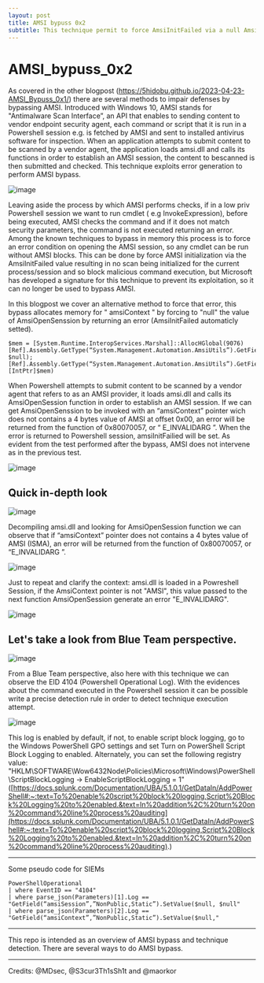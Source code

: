 ```yaml
---
layout: post
title: AMSI bypuss 0x2
subtitle: This technique permit to force AmsiInitFailed via a null AmsiContext pointer invoking AmsiOpenSession. How can we detect this kind of technique? keep reading.
---
```


>



# AMSI_bypuss_0x2

As covered in the other blogpost (https://5hidobu.github.io/2023-04-23-AMSI_Bypuss_0x1/) there are several methods to impair defenses by bypassing AMSI. Introduced with Windows 10, AMSI stands for "Antimalware Scan Interface”, an API that enables to sending content to vendor endpoint security agent, each command or script that it is run in a Powershell session e.g. is fetched by AMSI and sent to installed antivirus software for inspection.
When an application attempts to submit content to be scanned by a vendor agent, the application loads amsi.dll and calls its functions in order to establish an AMSI session, the content to bescanned is then submitted and checked.
This technique exploits error generation to perform AMSI bypass.

![image](https://github.com/user-attachments/assets/65c58023-ee91-477a-a813-7eb01429e8d2)

Leaving aside the process by which AMSI performs checks, if in a low priv Powershell session we want to run cmdlet ( e.g InvokeExpression), before being executed, AMSI checks the command and if it does not match security parameters, the command is not executed returning an error.
Among the known techniques to bypass in memory this process is to force an error condition on opening the AMSI session, so any cmdlet can be run without AMSI blocks. This can be done by force AMSI initialization via the AmsiInitFailed value resulting in no scan being initialized for the current process/session and so block malicious command execution, but Microsoft has developed a signature for this technique to prevent its exploitation, so it can no longer be used to bypass AMSI.

In this blogpost we cover an alternative method to force that error, this bypass allocates memory for " amsiContext " by forcing to "null" the value of AmsiOpenSenssion by returning an error (AmsiInitFailed automaticly setted).


```
$mem = [System.Runtime.InteropServices.Marshal]::AllocHGlobal(9076)[Ref].Assembly.GetType(“System.Management.Automation.AmsiUtils”).GetField(“amsiSession”,”NonPublic,Static”).SetValue($null, $null);[Ref].Assembly.GetType(“System.Management.Automation.AmsiUtils”).GetField(“amsiContext”,”NonPublic,Static”).SetValue($null, [IntPtr]$mem)
```

When Powershell attempts to submit content to be scanned by a vendor agent that refers to as an AMSI provider, it loads amsi.dll and calls its AmsiOpenSession function in order to establish an AMSI session. If we can get AmsiOpenSenssion to be invoked with an “amsiContext” pointer wich does not contains a 4 bytes value of AMSI at offset 0x00, an error will be returned from the function of 0x80070057, or “ E_INVALIDARG ”. When the error is returned to Powershell session, amsiInitFailied will be set. As evident from the test performed after the bypass, AMSI does not
intervene as in the previous test.


![image](https://github.com/user-attachments/assets/edddbf5a-e2d7-480c-b08d-ac9cc14aba1d)


## Quick in-depth look

![image](https://github.com/user-attachments/assets/463526fc-397e-40ac-8eb8-952ab882ed27)

Decompiling amsi.dll and looking for AmsiOpenSession function we can observe that if “amsiContext” pointer does not contains a 4 bytes value of AMSI (ISMA), an error will be returned from the function of 0x80070057, or “E_INVALIDARG ”. 

![image](https://github.com/user-attachments/assets/c4a1ded8-7793-4019-9ae3-946229fef25c)

Just to repeat and clarify the context: amsi.dll is loaded in a Powreshell Session, if the AmsiContext pointer is not "AMSI", this value passed to the next function AmsiOpenSession generate an error "E_INVALIDARG".


![image](https://github.com/user-attachments/assets/f9dfe6a1-3942-464d-aa6d-17163ab2cc1f)


## Let's take a look from **Blue Team** perspective.


![image](https://github.com/user-attachments/assets/a3035704-ef37-40f7-bd2b-04661f579708)


From a Blue Team perspective, also here with this technique we can observe the EID 4104 (Powershell Operational Log). 
With the evidences about the command executed in the Powershell session it can be possible write a precise detection rule in order to detect technique execution attempt.


![image](https://github.com/user-attachments/assets/80963121-128e-418e-84df-b9e5d60931f0)


This log is enabled by default, if not, to enable script block logging, go to the Windows PowerShell GPO settings and set Turn on PowerShell Script Block Logging to enabled. Alternately, you can set the following registry value: "HKLM\SOFTWARE\Wow6432Node\Policies\Microsoft\Windows\PowerShell\ScriptBlockLogging → EnableScriptBlockLogging = 1" ([https://docs.splunk.com/Documentation/UBA/5.1.0.1/GetDataIn/AddPowerShell#:~:text=To%20enable%20script%20block%20logging,Script%20Block%20Logging%20to%20enabled.&text=In%20addition%2C%20turn%20on%20command%20line%20process%20auditing](https://docs.splunk.com/Documentation/UBA/5.1.0.1/GetDataIn/AddPowerShell#:~:text=To%20enable%20script%20block%20logging,Script%20Block%20Logging%20to%20enabled.&text=In%20addition%2C%20turn%20on%20command%20line%20process%20auditing).)

---

Some pseudo code for SIEMs

```
PowerShellOperational 
| where EventID == "4104" 
| where parse_json(Parameters)[1].Log == "GetField(“amsiSession”,”NonPublic,Static”).SetValue($null, $null" 
| where parse_json(Parameters)[2].Log == "GetField(“amsiContext”,”NonPublic,Static”).SetValue($null,"
```

---

This repo is intended as an overview of AMSI bypass and technique detection. There are several ways to do AMSI bypass.

---

Credits: @MDsec, @S3cur3Th1sSh1t and @maorkor





